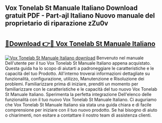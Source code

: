 ## Vox Tonelab St Manuale Italiano Download gratuit PDF - Part-ajI Italiano Nuovo manuale del proprietario di riparazione zZu0v

# <h2><a href="http://dfesqu.blite.top/?on=Vox+Tonelab+St+Manuale+Italiano">🔗Download 👉🔴 Vox Tonelab St Manuale Italiano</a></h2>

[![Vox Tonelab St Manuale Italiano download](https://i.imgur.com/lujVjoI.png)](http://dfesqu.blite.top/?on=Vox+Tonelab+St+Manuale+Italiano)
Benvenuto nel manuale Dell'utente per il tuo Vox Tonelab St Manuale Italiano appena acquistato. Questa guida ha lo scopo di aiutarti a padroneggiare le caratteristiche e le capacità del tuo Prodotto. All'interno troverai informazioni dettagliate su funzionalità, configurazione, utilizzo, Manutenzione e Risoluzione dei problemi. Familiarizzare prima di iniziare, prenditi un momento per familiarizzare con le caratteristiche e le capacità del tuo nuovo Vox Tonelab St Manuale Italiano. Sperimenta la perfetta integrazione Dell'elenco delle funzionalità con il tuo nuovo Vox Tonelab St Manuale Italiano. Ci auguriamo che Vox Tonelab St Manuale Italiano sia stata una guida chiara e di facile comprensione per iniziare con il tuo nuovo prodotto. Se hai bisogno di aiuto o chiarimenti, non esitare a contattare il nostro team di assistenza clienti.
